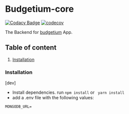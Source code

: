 # Budgetium-core

[![Codacy Badge](https://app.codacy.com/project/badge/Grade/6a0ae517c1c14fa8b0a0d0a407b76ef6)](https://www.codacy.com/gh/Keith3895/budgetium-core/dashboard?utm_source=github.com&amp;utm_medium=referral&amp;utm_content=Keith3895/budgetium-core&amp;utm_campaign=Badge_Grade) [![codecov](https://codecov.io/gh/Keith3895/budgetium-core/branch/main/graph/badge.svg?token=YUA2EAL3ES)](https://codecov.io/gh/Keith3895/budgetium-core) 

The Backend for [budgetium](https://github.com/Keith3895/budgetium) App.

## Table of content
1) [Installation](#Installation)

### Installation
[dev]
- Install dependencies. run `` npm install `` or `` yarn install``
- add a .env file with the following values:
```
MONGODB_URL=
```